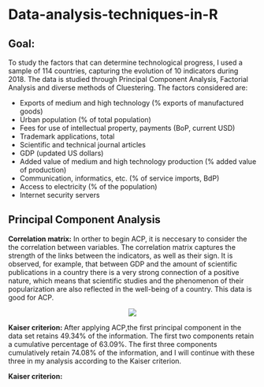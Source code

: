 # Data-analysis-techniques-in-R

## Goal: 
To study the factors that can determine technological progress, I used a sample of 114 countries, capturing the evolution of 10 indicators during 2018. The data is  studied through Principal Component Analysis, Factorial Analysis and diverse methods of Cluestering. The factors considered are:

+ Exports of medium and high technology (% exports of manufactured goods)
+ Urban population (% of total population)
+ Fees for use of intellectual property, payments (BoP, current USD)
+ Trademark applications, total
+ Scientific and technical journal articles
+ GDP (updated US dollars)
+ Added value of medium and high technology production (% added value of production)
+ Communication, informatics, etc. (% of service imports, BdP)
+ Access to electricity (% of the population)
+ Internet security servers

## Principal Component Analysis
<strong>Correlation matrix:</strong> In orther to begin ACP, it is neccesary to consider the the correlation between variables. The correlation matrix captures the strength of the links between the indicators, as well as their sign. It is observed, for example, that between GDP and the amount of scientific publications in a country there is a very strong connection of a positive nature, which means that scientific studies and the phenomenon of their popularization are also reflected in the well-being of a country. This data is good for ACP.

<div align="center">
    <img src="https://user-images.githubusercontent.com/101098099/222495217-47c49d1b-b66b-4323-9922-29235ea7f42d.png">
</div>

<strong>Kaiser criterion: </strong> After applying ACP,the first principal component in the data set retains 49.34% of the information. The first two components retain a cumulative percentage of 63.09%. The first three components cumulatively retain 74.08% of the information, and I will continue with these three in my analysis according to the Kaiser criterion.

<strong>Kaiser criterion: </strong> 
